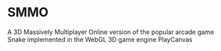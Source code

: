SMMO
====

A 3D Massively Multiplayer Online version of the popular arcade game Snake implemented in the WebGL 3D game engine PlayCanvas
